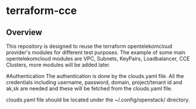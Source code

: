 # terraform-cce
## Overview

This repository is designed to reuse the terraform opentelekomcloud provider's modules for different test purposes. 
The example of some main opentelekomcloud modules are VPC, Subnets, KeyPairs, Loadbalancer, CCE Clusters, more modules will be added later. 

#Authentication
The authentication is done by the clouds.yaml file. All the credentials including username, password, domain, project/tenant id and ak,sk are needed and these will be fetched from the clouds.yaml file. 

clouds.yaml file should be located under the ~/.config/openstack/ directory. 


